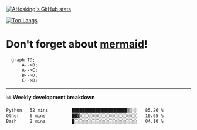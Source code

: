 [![AHosking's GitHub stats](https://github-readme-stats.vercel.app/api?username=ahosking&count_private=true&show_icons=true&theme=onedark&hide_rank=true&include_all_commits=true)](https://github.com/ahosking)

[![Top Langs](https://github-readme-stats.vercel.app/api/top-langs/?username=ahosking&layout=compact&theme=onedark)](https://github.com/ahosking)


# Don't forget about [mermaid](https://github.blog/2022-02-14-include-diagrams-markdown-files-mermaid/)!

```mermaid
  graph TD;
      A-->B;
      A-->C;
      B-->D;
      C-->D;
```
-------

📊 **Weekly development breakdown**

<!--START_SECTION:waka-->

```txt
Python   52 mins         █████████████████████▒░░░   85.26 %
Other    6 mins          ██▓░░░░░░░░░░░░░░░░░░░░░░   10.65 %
Bash     2 mins          █░░░░░░░░░░░░░░░░░░░░░░░░   04.10 %
```

<!--END_SECTION:waka-->

